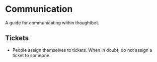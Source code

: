 # Communication

A guide for communicating within thoughtbot.

## Tickets

- People assign themselves to tickets. When in doubt, do not assign a ticket to
  someone.
